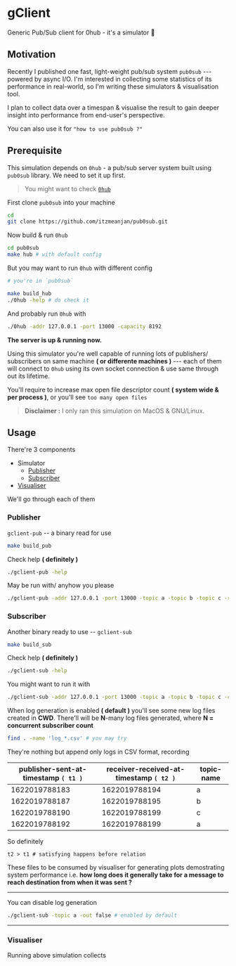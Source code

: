 # gClient
Generic Pub/Sub client for 0hub - it's a simulator 🤖

## Motivation

Recently I published one fast, light-weight pub/sub system `pub0sub` --- powered by async I/O. I'm interested in collecting some statistics of its performance in real-world, so I'm writing these simulators & visualisation tool.

I plan to collect data over a timespan & visualise the result to gain deeper insight into performance from end-user's perspective.

You can also use it for `"how to use pub0sub ?"`

## Prerequisite

This simulation depends on `0hub` - a pub/sub server system built using `pub0sub` library. We need to set it up first.

> You might want to check [`0hub`](https://github.com/itzmeanjan/pub0sub#hub)

First clone `pub0sub` into your machine

```bash
cd
git clone https://github.com/itzmeanjan/pub0sub.git
```

Now build & run `0hub`

```bash
cd pub0sub
make hub # with default config
```

But you may want to run `0hub` with different config

```bash
# you're in `pub0sub`

make build_hub
./0hub -help # do check it
```

And probably run `0hub` with

```bash
./0hub -addr 127.0.0.1 -port 13000 -capacity 8192
```

**The server is up & running now.**

Using this simulator you're well capable of running lots of publishers/ subscribers on same machine **( or differente machines )** --- each of them will connect to `0hub` using its own socket connection & use same through out its lifetime.

You'll require to increase max open file descriptor count **( system wide & per process )**, or you'll see `too many open files`

> **Disclaimer :** I only ran this simulation on MacOS & GNU/Linux.

## Usage

There're 3 components

- Simulator
    - [Publisher](#publisher)
    - [Subscriber](#subscriber)
- [Visualiser](#visualiser)

We'll go through each of them

### Publisher

`gclient-pub` -- a binary read for use

```bash
make build_pub
```

Check help **( definitely )**

```bash
./gclient-pub -help
```

May be run with/ anyhow you please

```bash
./gclient-pub -addr 127.0.0.1 -port 13000 -topic a -topic b -topic c -repeat 0 -client 64 -delay 500ms
```

### Subscriber

Another binary ready to use -- `gclient-sub`

```bash
make build_sub
```

Check help **( definitely )**

```bash
./gclient-sub -help
```

You might want to run it with


```bash
./gclient-sub -addr 127.0.0.1 -port 13000 -topic a -topic b -topic c -client 64
```

When log generation is enabled **( default )** you'll see some new log files created in **CWD**. There'll will be **N**-many log files generated, where **N = concurrent subscriber count**

```bash
find . -name 'log_*.csv' # you may try
```

They're nothing but append only logs in CSV format, recording

publisher-sent-at-timestamp `( t1 )` | receiver-received-at-timestamp `( t2 )` | topic-name
--- | --- | ---
1622019788183 | 1622019788194 | a
1622019788187 | 1622019788195 | b
1622019788190 | 1622019788199 | c
1622019788192 | 1622019788199 | a

So definitely

```
t2 > t1 # satisfying happens before relation
```

These files to be consumed by visualiser for generating plots demostrating system performance i.e. **how long does it generally take for a message to reach destination from when it was sent ?**

---

You can disable log generation

```bash
./gclient-sub -topic a -out false # enabled by default
```

---

### Visualiser

Running above simulation collects
